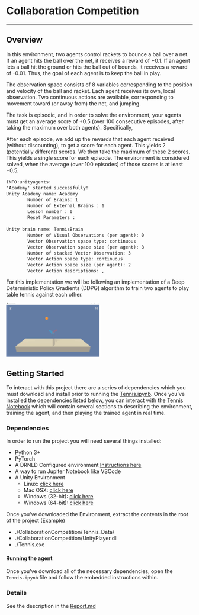 # Collaboration Competition

---
 ## Overview

In this environment, two agents control rackets to bounce a ball over a net. If an agent hits the ball over the net, it receives a reward of +0.1. If an agent lets a ball hit the ground or hits the ball out of bounds, it receives a reward of -0.01. Thus, the goal of each agent is to keep the ball in play.

The observation space consists of 8 variables corresponding to the position and velocity of the ball and racket. Each agent receives its own, local observation. Two continuous actions are available, corresponding to movement toward (or away from) the net, and jumping.

The task is episodic, and in order to solve the environment, your agents must get an average score of +0.5 (over 100 consecutive episodes, after taking the maximum over both agents). Specifically,

After each episode, we add up the rewards that each agent received (without discounting), to get a score for each agent. This yields 2 (potentially different) scores. We then take the maximum of these 2 scores.
This yields a single score for each episode.
The environment is considered solved, when the average (over 100 episodes) of those scores is at least +0.5.

```
INFO:unityagents:
'Academy' started successfully!
Unity Academy name: Academy
        Number of Brains: 1
        Number of External Brains : 1
        Lesson number : 0
        Reset Parameters :
		
Unity brain name: TennisBrain
        Number of Visual Observations (per agent): 0
        Vector Observation space type: continuous
        Vector Observation space size (per agent): 8
        Number of stacked Vector Observation: 3
        Vector Action space type: continuous
        Vector Action space size (per agent): 2
        Vector Action descriptions: , 
```

For this implementation we will be following an implementation of a Deep Deterministic Policy Gradients (DDPG) algorithm to train two agents to play table tennis against each other. 

<img src="images/table-tennis.gif"  width=50%/>

 ## Getting Started
 To interact with this project there are a series of dependencies which you must download and install prior to running the [Tennis.ipynb](./Tennis.ipynb). Once you've installed the dependencies listed below, you can interact with the [Tennis Notebook](./Tennis.ipynb) which will contain several sections to describing the environment, training the agent, and then playing the trained agent in real time. 

 ### Dependencies
 In order to run the project you will need several things installed:
 * Python 3+
 * PyTorch
 * A DRNLD Configured environment [Instructions here](https://github.com/udacity/deep-reinforcement-learning#dependencies)
 * A way to run Jupiter Notebook like VSCode
 * A Unity Environment 
   * Linux: [click here](https://s3-us-west-1.amazonaws.com/udacity-drlnd/P3/Tennis/Tennis_Linux.zip)
   * Mac OSX: [click here](https://s3-us-west-1.amazonaws.com/udacity-drlnd/P3/Tennis/Tennis.app.zip)
   * Windows (32-bit): [click here](https://s3-us-west-1.amazonaws.com/udacity-drlnd/P3/Tennis/Tennis_Windows_x86.zip)
   * Windows (64-bit): [click here](https://s3-us-west-1.amazonaws.com/udacity-drlnd/P3/Tennis/Tennis_Windows_x86_64.zip)

 Once you've downloaded the Environment, extract the contents in the root of the project (Example)
  * ./CollaborationCompetition/Tennis_Data/
  * ./CollaborationCompetition/UnityPlayer.dll
  * ./Tennis.exe
  
 #### Running the agent
 Once you've download all of the necessary dependencies, open the `Tennis.ipynb` file and follow the embedded instructions within.

### Details

See the description in the [Report.md](./Report.md)